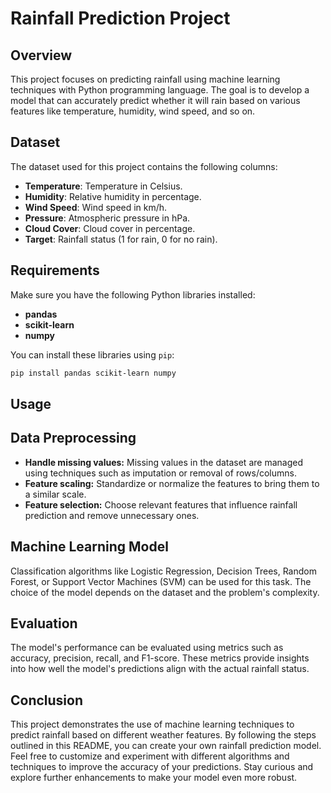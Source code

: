 # Rainfall Prediction Project

## Overview

This project focuses on predicting rainfall using machine learning techniques with Python programming language. The goal is to develop a model that can accurately predict whether it will rain based on various features like temperature, humidity, wind speed, and so on.

## Dataset

The dataset used for this project contains the following columns:

- **Temperature**: Temperature in Celsius.
- **Humidity**: Relative humidity in percentage.
- **Wind Speed**: Wind speed in km/h.
- **Pressure**: Atmospheric pressure in hPa.
- **Cloud Cover**: Cloud cover in percentage.
- **Target**: Rainfall status (1 for rain, 0 for no rain).

## Requirements

Make sure you have the following Python libraries installed:

- **pandas**
- **scikit-learn**
- **numpy**

You can install these libraries using `pip`:

```bash
pip install pandas scikit-learn numpy
```

## Usage

## Data Preprocessing

- **Handle missing values:** Missing values in the dataset are managed using techniques such as imputation or removal of rows/columns.
- **Feature scaling:** Standardize or normalize the features to bring them to a similar scale.
- **Feature selection:** Choose relevant features that influence rainfall prediction and remove unnecessary ones.

## Machine Learning Model

Classification algorithms like Logistic Regression, Decision Trees, Random Forest, or Support Vector Machines (SVM) can be used for this task. The choice of the model depends on the dataset and the problem's complexity.

## Evaluation

The model's performance can be evaluated using metrics such as accuracy, precision, recall, and F1-score. These metrics provide insights into how well the model's predictions align with the actual rainfall status.

## Conclusion

This project demonstrates the use of machine learning techniques to predict rainfall based on different weather features. By following the steps outlined in this README, you can create your own rainfall prediction model. Feel free to customize and experiment with different algorithms and techniques to improve the accuracy of your predictions. Stay curious and explore further enhancements to make your model even more robust.
